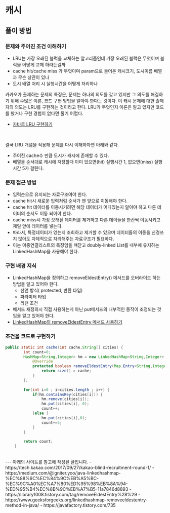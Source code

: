 # 캐시
## 풀이 방법
### 문제와 주어진 조건 이해하기
- LRU는 가장 오래된 블럭을 교체하는 알고리즘인데 가장 오래된 블럭은 무엇이며 블럭을 어떻게 교체 하라는걸까
- cache hit/cache miss 가 무엇이며 param으로 들어온 캐시크기, 도시이름 배열과 무슨 상관이 있나
- 도시 배열 처리 시 실행시간을 어떻게 처리하나

카카오가 출제하는 문제의 특징은, 문제는 하나의 의도를 갖고 있지만 그 의도룰 해결하기 위해 수많은 이론, 코드 구현 방법을 알아야 한다는 것이다. 이 캐시 문제에 대한 출제자의 의도는 LRU를 구현하는 것이라고 한다. LRU가 무엇인지 이론은 알고 있지만 코드를 봤거나 구현 경험이 없다면 풀기 어렵다.
- [자바로 LRU 구현하기 ](https://doublesprogramming.tistory.com/254)
<br>

결국 LRU 개념을 적용해 문제를 다시 이해하자면 아래와 같다.<br>

- 주어진 cache수 만큼 도시가 캐시에 존재할 수 있다.
- 배열을 순서대로 캐시에 저장할때 이미 있으면(hit) 실행시간 1, 없으면(miss) 실행시간 5가 걸린다.

### 문제 접근 방법
- 입력순으로 유지되는 자료구조여야 한다.
- cache hit시 새로운 입력처럼 순서가 맨 앞으로 이동해야 한다.
- cache hit 데이터를 이동시키려면 해당 데이터가 어디있는지 알아야 하고 다른 데이터의 순서도 이동 되어야 한다.
- cache miss시 가장 오래된 데이터를 제거하고 다른 데이들을 한칸씩 이동시키고 제일 앞에 데이터를 넣는다.
- 따라서, 특정데이터가 있는지 조회하고 제거할 수 있으며 데이터들의 이동을 신경쓰지 않아도 자체적으로 처리해주는 자료구조가 필요하다.
- 이는 이중연결리스트의 특징임을 꺠닫고 doubly-linked List를 내부에 유지하는 LinkedHashMap을 사용해야 한다.

### 구현 배경 지식
- LinkedHashMap을 정의하고 removeEldestEntry() 메서드를 오버라이드 하는 방법을 알고 있어야 한다.
    - 선언 방식( protected, 반환 타입)
    - 파라미터 타입
    - 리턴 조건
- 메서드 재정의시 직접 사용하는게 아닌 put메서드의 내부적인 동작이 조정되는 것임을 알고 있어야 한다. 
- [LinkedHashMap의 removeEldestEntry 메서드 사용하기](https://github.com/TheCopiens/algorithm-study/blob/ohhako/contents/HashMap_%EC%9A%94%EC%86%8C%EC%88%9C%EC%84%9C%EC%9C%A0%EC%A7%80%EB%B0%A9%EB%B2%95.md#linkedhashmap%EB%A5%BC-%ED%86%B5%ED%95%9C-%EC%88%9C%EC%84%9C-%EC%9C%A0%EC%A7%80)

### 조건을 코드로 구현하기
```java
public static int cache(int cache,String[] cities) {
		int count=0;
		HashMap<String,Integer> hm = new LinkedHashMap<String,Integer>() {
			@Override
			protected boolean removeEldestEntry(Map.Entry<String,Integer> eld) {
				return size() > cache;
			}	
		};
		
		for(int i=0 ; i<cities.length ; i++) {
			if(hm.containsKey(cities[i])) {
				hm.remove(cities[i]);
				hm.put(cities[i], 0);
				count++;
			}else {
				hm.put(cities[i],0);
				count+=5;
			}
		}
		
		return count;
	}

```



<br>
---
아래의 사이트를 참고해 작성된 글입니다.
- https://tech.kakao.com/2017/09/27/kakao-blind-recruitment-round-1/
- https://medium.com/@igniter.yoo/java-linkedhashmap-%EC%88%9C%EC%84%9C%EB%A5%BC-%EC%9C%A0%EC%A7%80%ED%95%98%EB%8A%94-%ED%95%B4%EC%8B%9C%EB%A7%B5-11a7846d8893
- https://library1008.tistory.com/tag/removeEldestEntry%28%29
- https://www.geeksforgeeks.org/linkedhashmap-removeeldestentry-method-in-java/
- https://javafactory.tistory.com/735
